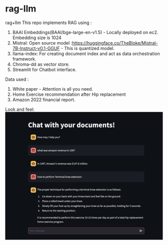 # rag-llm
rag+llm
This repo implements RAG using :
1. BAAI Embeddings(BAAI/bge-large-en-v1.5) - Locally deployed on ec2. Embedding size is 1024
2. Mistral: Open source model :https://huggingface.co/TheBloke/Mistral-7B-Instruct-v0.1-GGUF - This is quantized model.
3. llama-index: For creating document index and act as data orchestration framework.
4. Chroma-dd as vector store.
5. Streamlit for Chatbot interface.

Data used :
1. White paper - Attention is all you need.
2. Home Exercise recommendation after Hip replacement
3. Amazon 2022 financial report.


Look and feel:
![plot](./images/Chat-with-document.png)